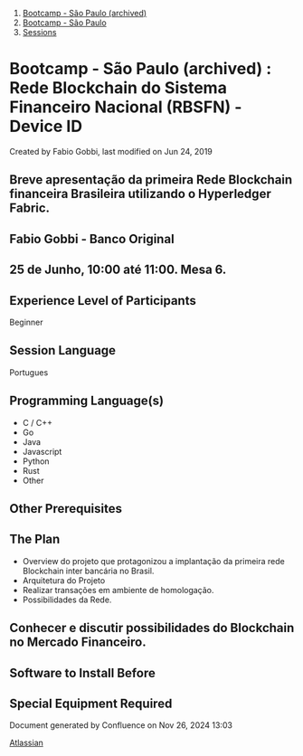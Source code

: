 1. [Bootcamp - São Paulo (archived)](index.html)
2. [Bootcamp - São Paulo](18874376.html)
3. [Sessions](Sessions_18874398.html)

# Bootcamp - São Paulo (archived) : Rede Blockchain do Sistema Financeiro Nacional (RBSFN) - Device ID

Created by Fabio Gobbi, last modified on Jun 24, 2019

## Breve apresentação da primeira Rede Blockchain financeira Brasileira utilizando o Hyperledger Fabric.

## Fabio Gobbi - Banco Original

## 25 de Junho, 10:00 até 11:00. Mesa 6.

## Experience Level of Participants

Beginner

## Session Language

Portugues

## Programming Language(s)

- C / C++
- Go
- Java
- Javascript
- Python
- Rust
- Other

## Other Prerequisites

## The Plan

- Overview do projeto que protagonizou a implantação da primeira rede Blockchain inter bancária no Brasil.
- Arquitetura do Projeto
- Realizar transações em ambiente de homologação.
- Possibilidades da Rede.

## Conhecer e discutir possibilidades do Blockchain no Mercado Financeiro.

## Software to Install Before

## Special Equipment Required

Document generated by Confluence on Nov 26, 2024 13:03

[Atlassian](http://www.atlassian.com/)
